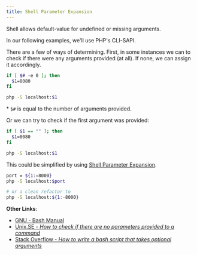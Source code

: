 ```yaml
---
title: Shell Parameter Expansion
---
```


Shell allows default-value for undefined or missing arguments.

In our following examples, we'll use PHP's CLI-SAPI.

There are a few of ways of determining. First, in some instances we can to check if there were any arguments provided (at all). If none, we can assign it accordingly.

```bash
if [ $# -e 0 ]; then
  $1=8080
fi

php -S localhost:$1
```

\* `$#` is equal to the number of arguments provided.

Or we can try to check if the first argument was provided:

```bash
if [ $1 == "" ]; then
  $1=8080
fi

php -S localhost:$1
```

This could be simplified by using [Shell Parameter Expansion](http://www.gnu.org/software/bash/manual/bashref.html#Shell-Parameter-Expansion).

```bash
port = ${1:=8000}
php -S localhost:$port

# or a clean refactor to
php -S localhost:${1:-8000}
```

**Other Links**:
- [GNU - Bash Manual](http://www.gnu.org/software/bash/manual/bashref.html#Shell-Parameter-Expansion)
- [Unix.SE - *How to check if there are no parameters provided to a command*](http://unix.stackexchange.com/questions/25945/how-to-check-if-there-are-no-parameters-provided-to-a-command)
- [Stack Overflow - *How to write a bash script that takes optional arguments*](http://stackoverflow.com/questions/9332802/how-to-write-a-bash-script-that-takes-optional-input-arguments)
